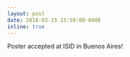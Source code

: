 ```yaml
---
layout: post
date: 2018-03-15 15:59:00-0400
inline: true
---
```


Poster accepted at ISID in Buenos Aires!
